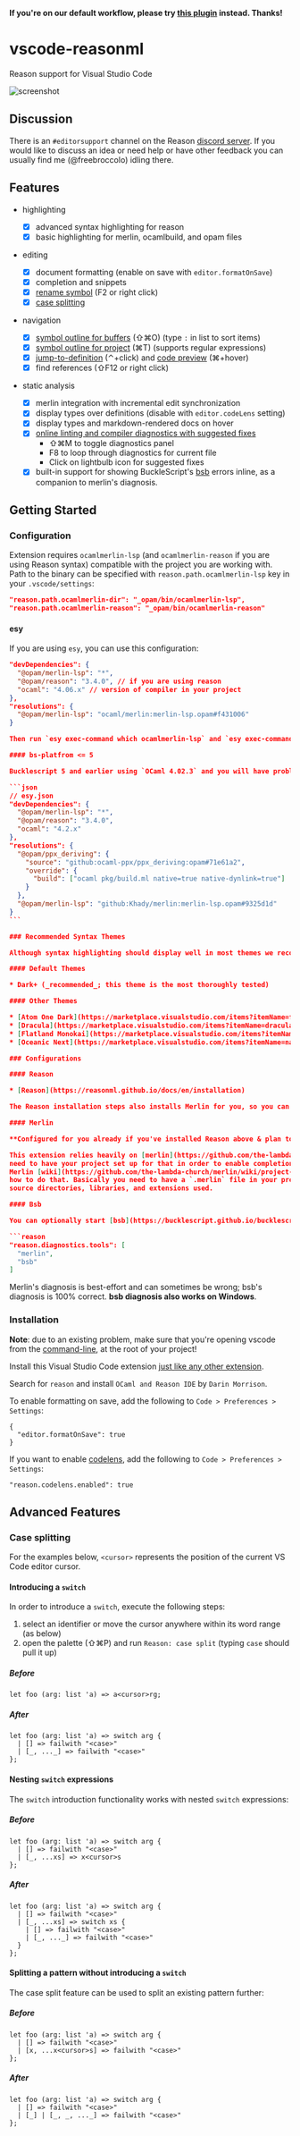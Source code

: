 **If you're on our default workflow, please try [this plugin](https://github.com/jaredly/reason-language-server) instead. Thanks!**

# vscode-reasonml

Reason support for Visual Studio Code

![screenshot](https://github.com/freebroccolo/vscode-reasonml/raw/master/assets/screenshot.png)

## Discussion

There is an `#editorsupport` channel on the Reason [discord server](https://discord.gg/reasonml). If you would like to discuss an idea or need help or have other feedback you can usually find me (@freebroccolo) idling there.

## Features

* highlighting

  * [x] advanced syntax highlighting for reason
  * [x] basic highlighting for merlin, ocamlbuild, and opam files

* editing

  * [x] document formatting (enable on save with `editor.formatOnSave`)
  * [x] completion and snippets
  * [x] [rename symbol](https://code.visualstudio.com/docs/editor/editingevolved#_rename-symbol) (F2 or right click)
  * [x] [case splitting](#case-splitting)

* navigation

  * [x] [symbol outline for buffers](https://code.visualstudio.com/docs/editor/editingevolved#_goto-symbol) (⇧⌘O) (type `:` in list to sort items)
  * [x] [symbol outline for project](https://code.visualstudio.com/docs/editor/editingevolved#_open-symbol-by-name) (⌘T) (supports regular expressions)
  * [x] [jump-to-definition](https://code.visualstudio.com/docs/editor/editingevolved#_go-to-definition) (⌃+click) and [code preview](https://code.visualstudio.com/docs/editor/editingevolved#_peek) (⌘+hover)
  * [x] find references (⇧F12 or right click)

* static analysis
  * [x] merlin integration with incremental edit synchronization
  * [x] display types over definitions (disable with `editor.codeLens` setting)
  * [x] display types and markdown-rendered docs on hover
  * [x] [online linting and compiler diagnostics with suggested fixes](https://code.visualstudio.com/docs/editor/editingevolved#_errors-warnings)
    * ⇧⌘M to toggle diagnostics panel
    * F8 to loop through diagnostics for current file
    * Click on lightbulb icon for suggested fixes
  * [x] built-in support for showing BuckleScript's [bsb](https://bucklescript.github.io/bucklescript/Manual.html#_bucklescript_build_system_code_bsb_code) errors inline, as a companion to merlin's diagnosis.

## Getting Started

### Configuration

Extension requires `ocamlmerlin-lsp` (and `ocamlmerlin-reason` if you are using Reason syntax) compatible with the project you are working with. Path to the binary can be specified with `reason.path.ocamlmerlin-lsp` key in your `.vscode/settings`:

```json
"reason.path.ocamlmerlin-dir": "_opam/bin/ocamlmerlin-lsp",
"reason.path.ocamlmerlin-reason": "_opam/bin/ocamlmerlin-reason"
```

#### esy

If you are using `esy`, you can use this configuration:

````json
"devDependencies": {
  "@opam/merlin-lsp": "*",
  "@opam/reason": "3.4.0", // if you are using reason
  "ocaml": "4.06.x" // version of compiler in your project
},
"resolutions": {
  "@opam/merlin-lsp": "ocaml/merlin:merlin-lsp.opam#f431006"
}

Then run `esy exec-command which ocamlmerlin-lsp` and `esy exec-command which ocamlmerlin-reason` to get paths to binaries.

#### bs-platfrom <= 5

Bucklescript 5 and earlier using `OCaml 4.02.3` and you will have problems with compliling `merlin-lsp`. But it can be solved with a couple of well placed pins:

```json
// esy.json
"devDependencies": {
  "@opam/merlin-lsp": "*",
  "@opam/reason": "3.4.0",
  "ocaml": "4.2.x"
},
"resolutions": {
  "@opam/ppx_deriving": {
    "source": "github:ocaml-ppx/ppx_deriving:opam#71e61a2",
    "override": {
      "build": ["ocaml pkg/build.ml native=true native-dynlink=true"]
    }
  },
  "@opam/merlin-lsp": "github:Khady/merlin:merlin-lsp.opam#9325d1d"
}
```

### Recommended Syntax Themes

Although syntax highlighting should display well in most themes we recommend and test with the following:

#### Default Themes

* Dark+ (_recommended_; this theme is the most thoroughly tested)

#### Other Themes

* [Atom One Dark](https://marketplace.visualstudio.com/items?itemName=freebroccolo.theme-atom-one-dark)
* [Dracula](https://marketplace.visualstudio.com/items?itemName=dracula-theme.theme-dracula)
* [Flatland Monokai](https://marketplace.visualstudio.com/items?itemName=gerane.Theme-FlatlandMonokai)
* [Oceanic Next](https://marketplace.visualstudio.com/items?itemName=naumovs.theme-oceanicnext)

### Configurations

#### Reason

* [Reason](https://reasonml.github.io/docs/en/installation)

The Reason installation steps also installs Merlin for you, so you can skip the Merlin installation in the next section.

#### Merlin

**Configured for you already if you've installed Reason above & plan to use it for JS compilation. Skip this step.**

This extension relies heavily on [merlin](https://github.com/the-lambda-church/merlin) so you will
need to have your project set up for that in order to enable completion and hover info. See the
Merlin [wiki](https://github.com/the-lambda-church/merlin/wiki/project-configuration) for details on
how to do that. Basically you need to have a `.merlin` file in your project root which lists the
source directories, libraries, and extensions used.

#### Bsb

You can optionally start [bsb](https://bucklescript.github.io/bucklescript/Manual.html#_bucklescript_build_system_code_bsb_code) from the editor itself, and have the command-line errors appear inside the editor. Add the following to `Code > Preferences > Settings`:

```reason
"reason.diagnostics.tools": [
  "merlin",
  "bsb"
]
````

Merlin's diagnosis is best-effort and can sometimes be wrong; bsb's diagnosis is 100% correct. **bsb diagnosis also works on Windows**.

### Installation

**Note**: due to an existing problem, make sure that you're opening vscode from the [command-line](https://code.visualstudio.com/docs/setup/mac), at the root of your project!

Install this Visual Studio Code extension [just like any other extension](https://code.visualstudio.com/docs/editor/extension-gallery).

Search for `reason` and install `OCaml and Reason IDE` by `Darin Morrison`.

To enable formatting on save, add the following to `Code > Preferences > Settings`:

```
{
  "editor.formatOnSave": true
}
```

If you want to enable [codelens](https://code.visualstudio.com/blogs/2017/02/12/code-lens-roundup), add the following to `Code > Preferences > Settings`:

```
"reason.codelens.enabled": true
```

## Advanced Features

### Case splitting

For the examples below, `<cursor>` represents the position of the current VS Code editor cursor.

#### Introducing a `switch`

In order to introduce a `switch`, execute the following steps:

1.  select an identifier or move the cursor anywhere within its word range (as below)
2.  open the palette (⇧⌘P) and run `Reason: case split` (typing `case` should pull it up)

##### Before

```
let foo (arg: list 'a) => a<cursor>rg;
```

##### After

```
let foo (arg: list 'a) => switch arg {
  | [] => failwith "<case>"
  | [_, ..._] => failwith "<case>"
};
```

#### Nesting `switch` expressions

The `switch` introduction functionality works with nested `switch` expressions:

##### Before

```
let foo (arg: list 'a) => switch arg {
  | [] => failwith "<case>"
  | [_, ...xs] => x<cursor>s
};
```

##### After

```
let foo (arg: list 'a) => switch arg {
  | [] => failwith "<case>"
  | [_, ...xs] => switch xs {
    | [] => failwith "<case>"
    | [_, ..._] => failwith "<case>"
  }
};
```

#### Splitting a pattern without introducing a `switch`

The case split feature can be used to split an existing pattern further:

##### Before

```
let foo (arg: list 'a) => switch arg {
  | [] => failwith "<case>"
  | [x, ...x<cursor>s] => failwith "<case>"
};
```

##### After

```
let foo (arg: list 'a) => switch arg {
  | [] => failwith "<case>"
  | [_] | [_, _, ..._] => failwith "<case>"
};
```
